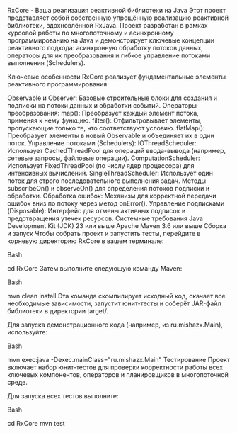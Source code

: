 RxCore - Ваша реализация реактивной библиотеки на Java
Этот проект представляет собой собственную упрощённую реализацию реактивной библиотеки, вдохновлённой RxJava. Проект разработан в рамках курсовой работы по многопоточному и асинхронному программированию на Java и демонстрирует ключевые концепции реактивного подхода: асинхронную обработку потоков данных, операторы для их преобразования и гибкое управление потоками выполнения (Schedulers).

Ключевые особенности
RxCore реализует фундаментальные элементы реактивного программирования:

Observable и Observer: Базовые строительные блоки для создания и подписки на потоки данных и обработки событий.
Операторы преобразования:
map(): Преобразует каждый элемент потока, применяя к нему функцию.
filter(): Отфильтровывает элементы, пропускающие только те, что соответствуют условию.
flatMap(): Преобразует элементы в новый Observable и объединяет их в один поток.
Управление потоками (Schedulers):
IOThreadScheduler: Использует CachedThreadPool для операций ввода-вывода (например, сетевые запросы, файловые операции).
ComputationScheduler: Использует FixedThreadPool (по числу ядер процессора) для интенсивных вычислений.
SingleThreadScheduler: Использует один поток для строго последовательного выполнения задач.
Методы subscribeOn() и observeOn() для определения потоков подписки и обработки.
Обработка ошибок: Механизм для корректной передачи ошибок вниз по потоку через метод onError().
Управление подписками (Disposable): Интерфейс для отмены активных подписок и предотвращения утечек ресурсов.
Системные требования
Java Development Kit (JDK) 23 или выше
Apache Maven 3.6 или выше
Сборка и запуск
Чтобы собрать проект и запустить тесты, перейдите в корневую директорию RxCore в вашем терминале:

Bash

cd RxCore
Затем выполните следующую команду Maven:

Bash

mvn clean install
Эта команда скомпилирует исходный код, скачает все необходимые зависимости, запустит юнит-тесты и соберёт JAR-файл библиотеки в директории target/.

Для запуска демонстрационного кода (например, из ru.mishazx.Main), используйте:

Bash

mvn exec:java -Dexec.mainClass="ru.mishazx.Main"
Тестирование
Проект включает набор юнит-тестов для проверки корректности работы всех ключевых компонентов, операторов и планировщиков в многопоточной среде.

Для запуска всех тестов выполните:

Bash

cd RxCore
mvn test
